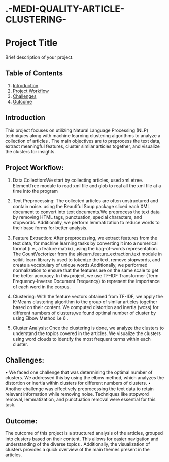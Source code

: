 # .-MEDI-QUALITY-ARTICLE-CLUSTERING-
# Project Title

Brief description of your project.

## Table of Contents

1. [Introduction](#introduction)
2. [Project Workflow](#ProjectWorkflow)
3. [Challenges](#Challenges)
4. [Outcome](#Outcome)


## Introduction

This project focuses on utilizing Natural Language Processing (NLP) techniques along with machine learning clustering algorithms to analyze a collection of articles . The main objectives are to preprocess the text data, extract meaningful features, cluster similar articles together, and visualize the clusters for insights.

## Project Workflow:
1. Data Collection:We start by collecting articles, used xml.etree. ElementTree module to read xml file and glob to real all the xml file at a time into the program

2. Text Preprocessing: The collected articles are often unstructured and contain noise. using the Beautiful Soup package sliced each XML document to convert into  text documents.We preprocess the text data by removing HTML tags, punctuation, special characters, and stopwords. Additionally, we perform lemmatization to reduce words to their base forms for better analysis.

3. Feature Extraction:  After preprocessing, we extract features from the text data, for machine learning tasks by converting it into a numerical format (i.e., a feature matrix) ,using the bag-of-words representation. The CountVectorizer from the sklearn.feature_extraction.text module in  scikit-learn library is used to tokenize the text, remove stopwords, and create a vocabulary of unique words.Additionally, we performed normalization to ensure that the features are on the same scale to get the better accuracy. 
 In this project, we use TF-IDF Transformer  (Term Frequency-Inverse Document Frequency) to represent the importance of each word in the corpus.

4. Clustering: With the feature vectors obtained from TF-IDF, we apply the K-Means clustering algorithm to  the group  of similar articles together based on their content. We computed distortion and inertia (wcss) for different numbers of clusters,we found optimal number of  cluster by using Elbow Method i.e 6 .

5. Cluster Analysis: Once the clustering is done, we analyze the clusters to understand the topics covered in the articles. We visualize the clusters using word clouds to identify the most frequent terms within each cluster.


## Challenges:
•	We faced one challenge that  was determining the optimal number of clusters. We addressed this by using the elbow method, which analyzes the distortion or inertia within clusters for different numbers of clusters.
•	Another challenge was effectively preprocessing the text data to retain relevant information while removing noise. Techniques like stopword removal, lemmatization, and punctuation removal were essential for this task.

## Outcome:
The outcome of this project is a structured analysis of the articles, grouped into clusters based on their content. This allows for easier navigation and understanding of the diverse topics . Additionally, the visualization of clusters provides a quick overview of the main themes present in the articles.

